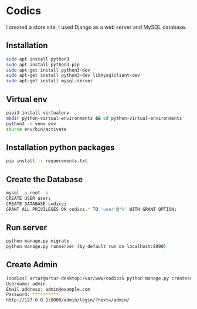 # Codics
I created a store site.
I used Django as a web server and MySQL database.

## Installation


```bash
sudo apt install python3
sudo apt install python3-pip
sudo apt-get install python3-dev
sudo apt-get install python3-dev libmysqlclient-dev
sudo apt-get install mysql-server
```

## Virtual env

```bash
pipi3 install virtualenv
mkdir python-virtual-environments && cd python-virtual-environments
python3 -m venv env
source env/bin/activate
```

## Installation python packages

```bash
pip install -r requerements.txt
```

##  Create the Database

```bash
mysql -u root -p
CREATE USER user;
CREATE DATABASE codics;
GRANT ALL PRIVILEGES ON codics.* TO 'user'@'%' WITH GRANT OPTION;
```

##  Run server

```bash
python manage.py migrate
python manage.py runserver (by default run on localhost:8000)
```

##  Create Admin

```bash
(codics) artur@artur-desktop:/var/www/codics$ python manage.py createsuperuser
Username: admin
Email address: admin@example.com
Password: **********
http://127.0.0.1:8000/admin/login/?next=/admin/
```



